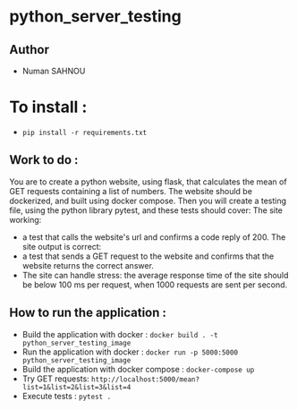 # python_server_testing

## Author
  * Numan SAHNOU

# To install :
  * `pip install -r requirements.txt`

## Work to do :
You are to create a python website, using flask, that calculates the mean of GET requests containing a list of numbers. The website should be dockerized, and built using docker compose. Then you will create a testing file, using the python library pytest, and these tests should cover: The site working: 
- a test that calls the website's url and confirms a code reply of 200. The site output is correct: 
- a test that sends a GET request to the website and confirms that the website returns the correct answer. 
- The site can handle stress: the average response time of the site should be below 100 ms per request, when 1000 requests are sent per second.

## How to run the application :
* Build the application with docker : `docker build . -t python_server_testing_image`
* Run the application with docker : `docker run -p 5000:5000 python_server_testing_image`
* Build the application with docker compose : `docker-compose up`
* Try GET requests: `http://localhost:5000/mean?list=1&list=2&list=3&list=4`
* Execute tests : `pytest .`
